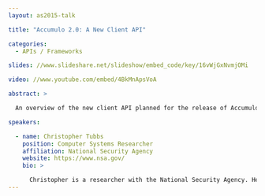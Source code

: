 ```yaml
---
layout: as2015-talk

title: "Accumulo 2.0: A New Client API"

categories:
  - APIs / Frameworks

slides: //www.slideshare.net/slideshow/embed_code/key/16vWjGxNvmjOMi

video: //www.youtube.com/embed/4BkMnApsVoA

abstract: >

  An overview of the new client API planned for the release of Accumulo 2.0. Problems with the old API are described, along with lessons learned. The benefits of the new API are explained, and code snippets are provided to demonstrate the overall design and contrast it with the old API, in order to assist users interested in transitioning.

speakers:

  - name: Christopher Tubbs
    position: Computer Systems Researcher
    affiliation: National Security Agency
    website: https://www.nsa.gov/
    bio: >

      Christopher is a researcher with the National Security Agency. He holds a Bachelor's degree in both Physics and Computer Science from Eastern Michigan University. He is an open source enthusiast and advocate for open source development, as well as data privacy and security. He has been contributing to the Accumulo project since 2009, prior to its release to the Apache Software Foundation in 2011. He is currently a committer and PMC member on the project, and an ASF member, as well as the Accumulo package maintainer for the Fedora project.
---
```


